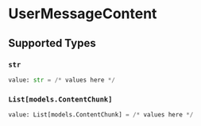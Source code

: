 # UserMessageContent


## Supported Types

### `str`

```python
value: str = /* values here */
```

### `List[models.ContentChunk]`

```python
value: List[models.ContentChunk] = /* values here */
```

